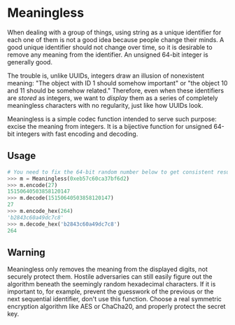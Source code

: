 # Meaningless

When dealing with a group of things, using string as a unique identifier for each one of them is not a good idea because people change their minds. A good unique identifier should not change over time, so it is desirable to remove any meaning from the identifier. An unsigned 64-bit integer is generally good.

The trouble is, unlike UUIDs, integers draw an illusion of nonexistent meaning: "The object with ID 1 should somehow important" or "the object 10 and 11 should be somehow related." Therefore, even when these identifiers are _stored_ as integers, we want to _display_ them as a series of completely meaningless characters with no regularity, just like how UUIDs look.

Meaningless is a simple codec function intended to serve such purpose: excise the meaning from integers. It is a bijective function for unsigned 64-bit integers with fast encoding and decoding.

## Usage

```python
# You need to fix the 64-bit random number below to get consistent results.
>>> m = Meaningless(0xeb57c60ca37bf6d2)
>>> m.encode(27)
15150640503858120147
>>> m.decode(15150640503858120147)
27
>>> m.encode_hex(264)
'b2843c60a49dc7c8'
>>> m.decode_hex('b2843c60a49dc7c8')
264
```

## Warning

Meaningless only removes the meaning from the displayed digits, not securely protect them. Hostile adversaries can still easily figure out the algorithm beneath the seemingly random hexadecimal characters. If it is important to, for example, prevent the guesswork of the previous or the next sequential identifier, don't use this function. Choose a real symmetric encryption algorithm like AES or ChaCha20, and properly protect the secret key.

